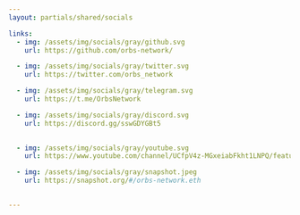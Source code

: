 ```yaml
---
layout: partials/shared/socials

links:
  - img: /assets/img/socials/gray/github.svg
    url: https://github.com/orbs-network/

  - img: /assets/img/socials/gray/twitter.svg
    url: https://twitter.com/orbs_network

  - img: /assets/img/socials/gray/telegram.svg
    url: https://t.me/OrbsNetwork

  - img: /assets/img/socials/gray/discord.svg
    url: https://discord.gg/sswGDYGBt5

 
  - img: /assets/img/socials/gray/youtube.svg
    url: https://www.youtube.com/channel/UCfpV4z-MGxeiabFkht1LNPQ/featured

  - img: /assets/img/socials/gray/snapshot.jpeg
    url: https://snapshot.org/#/orbs-network.eth

    
---
```

